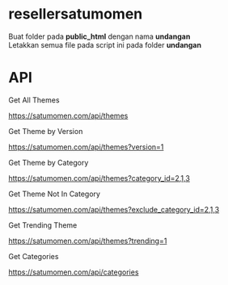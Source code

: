 # resellersatumomen
Buat folder pada <b>public_html</b> dengan nama <b>undangan</b></br>
Letakkan semua file pada script ini pada folder <b>undangan</b>

# API

Get All Themes

https://satumomen.com/api/themes

Get Theme by Version

https://satumomen.com/api/themes?version=1

Get Theme by Category

https://satumomen.com/api/themes?category_id=2,1,3

Get Theme Not In Category

https://satumomen.com/api/themes?exclude_category_id=2,1,3

Get Trending Theme

https://satumomen.com/api/themes?trending=1

Get Categories

https://satumomen.com/api/categories

